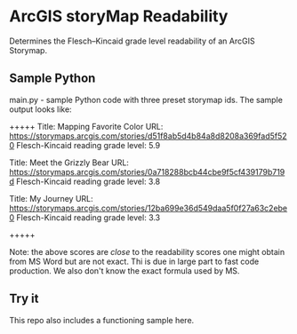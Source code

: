 # ArcGIS storyMap Readability
Determines the Flesch–Kincaid grade level readability of an ArcGIS Storymap.

## Sample Python
main.py - sample  Python code with three preset storymap ids.  The sample output looks like:

+++++
Title: Mapping Favorite Color
URL: https://storymaps.arcgis.com/stories/d51f8ab5d4b84a8d8208a369fad5f520
Flesch-Kincaid reading grade level:  5.9
  
Title: Meet the Grizzly Bear
URL: https://storymaps.arcgis.com/stories/0a718288bcb44cbe9f5cf439179b719d
Flesch-Kincaid reading grade level:  3.8
  
Title: My Journey
URL: https://storymaps.arcgis.com/stories/12ba699e36d549daa5f0f27a63c2ebe0
Flesch-Kincaid reading grade level:  3.3

+++++

Note: the above scores are *close* to the readability scores one might obtain from MS Word but are not exact.  Thi is due in large
part to fast code production.  We also don't know the exact formula used by MS.

## Try it

This repo also includes a functioning sample here.





